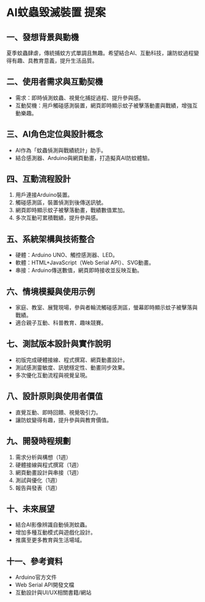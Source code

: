# AI蚊蟲毀滅裝置 提案

## 一、發想背景與動機
夏季蚊蟲肆虐，傳統捕蚊方式單調且無趣。希望結合AI、互動科技，讓防蚊過程變得有趣、具教育意義，提升生活品質。

## 二、使用者需求與互動契機
- 需求：即時偵測蚊蟲、視覺化捕捉過程、提升參與感。
- 互動契機：用戶觸碰感測裝置，網頁即時顯示蚊子被擊落動畫與戰績，增強互動樂趣。

## 三、AI角色定位與設計概念
- AI作為「蚊蟲偵測與戰績統計」助手。
- 結合感測器、Arduino與網頁動畫，打造擬真AI防蚊體驗。

## 四、互動流程設計
1. 用戶連接Arduino裝置。
2. 觸碰感測區，裝置偵測到後傳送訊號。
3. 網頁即時顯示蚊子被擊落動畫，戰績數值累加。
4. 多次互動可累積戰績，提升參與感。

## 五、系統架構與技術整合
- 硬體：Arduino UNO、觸控感測器、LED。
- 軟體：HTML+JavaScript（Web Serial API）、SVG動畫。
- 串接：Arduino傳送數值，網頁即時接收並反映互動。

## 六、情境模擬與使用示例
- 家庭、教室、展覽現場，參與者輪流觸碰感測區，螢幕即時顯示蚊子被擊落與戰績。
- 適合親子互動、科普教育、趣味競賽。

## 七、測試版本設計與實作說明
- 初版完成硬體接線、程式撰寫、網頁動畫設計。
- 測試感測靈敏度、訊號穩定性、動畫同步效果。
- 多次優化互動流程與視覺呈現。

## 八、設計原則與使用者價值
- 直覺互動、即時回饋、視覺吸引力。
- 讓防蚊變得有趣，提升參與與教育價值。

## 九、開發時程規劃
1. 需求分析與構想（1週）
2. 硬體接線與程式撰寫（1週）
3. 網頁動畫設計與串接（1週）
4. 測試與優化（1週）
5. 報告與發表（1週）

## 十、未來展望
- 結合AI影像辨識自動偵測蚊蟲。
- 增加多種互動模式與遊戲化設計。
- 推廣至更多教育與生活場域。

## 十一、參考資料
- Arduino官方文件
- Web Serial API開發文檔
- 互動設計與UI/UX相關書籍/網站
